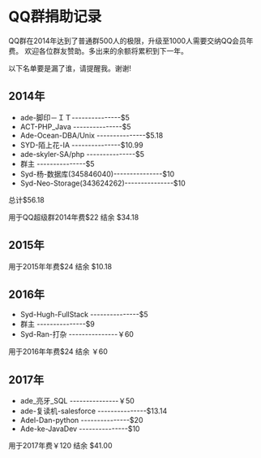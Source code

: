# QQ群捐助记录

QQ群在2014年达到了普通群500人的极限，升级至1000人需要交纳QQ会员年费。
欢迎各位群友赞助。多出来的余额将累积到下一年。

以下名单要是漏了谁，请提醒我。谢谢!

## 2014年

- ade-脚印－ＩＴ---------------$5
- ACT-PHP_Java  ---------------$5
- Ade-Ocean-DBA/Unix  ---------------$5.18
- SYD-陌上花-IA  ---------------$10.99
- ade-skyler-SA/php ---------------$5
- 群主 ---------------$5
- Syd-杨-数据库(345846040)---------------$10
- Syd-Neo-Storage(343624262)---------------$10

总计$56.18

用于QQ超级群2014年费$22
结余 $34.18

## 2015年

用于2015年年费$24
结余 $10.18

## 2016年

- Syd-Hugh-FullStack ---------------$5
- 群主 ---------------$9
- Syd-Ran-打杂 ---------------￥60

用于2016年年费$24
结余 ￥60

## 2017年

- ade_亮牙_SQL ---------------￥50
- ade-复读机-salesforce ---------------$13.14
- Adel-Dan-python ---------------$20
- Ade-ke-JavaDev ---------------$10

用于2017年费￥120
结余 $41.00

